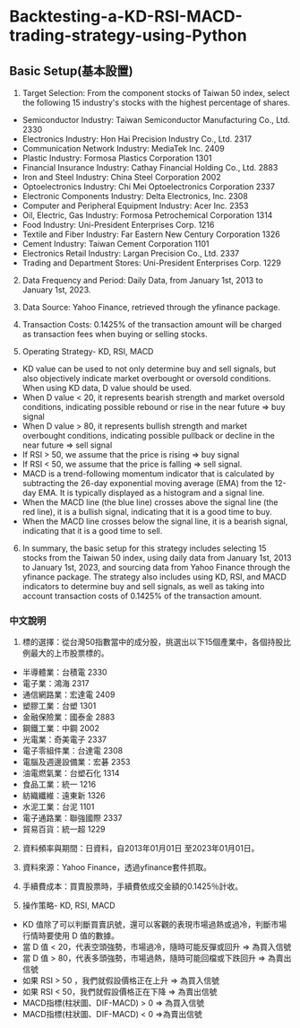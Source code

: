 # Backtesting-a-KD-RSI-MACD-trading-strategy-using-Python

## Basic Setup(基本設置)  
1. Target Selection: From the component stocks of Taiwan 50 index, select the following 15 industry's stocks with the highest percentage of shares.    

* Semiconductor Industry: Taiwan Semiconductor Manufacturing Co., Ltd. 2330
* Electronics Industry: Hon Hai Precision Industry Co., Ltd. 2317
* Communication Network Industry: MediaTek Inc. 2409
* Plastic Industry: Formosa Plastics Corporation 1301
* Financial Insurance Industry: Cathay Financial Holding Co., Ltd. 2883
* Iron and Steel Industry: China Steel Corporation 2002
* Optoelectronics Industry: Chi Mei Optoelectronics Corporation 2337
* Electronic Components Industry: Delta Electronics, Inc. 2308
* Computer and Peripheral Equipment Industry: Acer Inc. 2353
* Oil, Electric, Gas Industry: Formosa Petrochemical Corporation 1314
* Food Industry: Uni-President Enterprises Corp. 1216
* Textile and Fiber Industry: Far Eastern New Century Corporation 1326
* Cement Industry: Taiwan Cement Corporation 1101
* Electronics Retail Industry: Largan Precision Co., Ltd. 2337
* Trading and Department Stores: Uni-President Enterprises Corp. 1229
2. Data Frequency and Period: Daily Data, from January 1st, 2013 to January 1st, 2023.

3. Data Source: Yahoo Finance, retrieved through the yfinance package.

4. Transaction Costs: 0.1425% of the transaction amount will be charged as transaction fees when buying or selling stocks.

5. Operating Strategy- KD, RSI, MACD

* KD value can be used to not only determine buy and sell signals, but also objectively indicate market overbought or oversold conditions. When using KD data, D value should be used.
* When D value < 20, it represents bearish strength and market oversold conditions, indicating possible rebound or rise in the near future => buy signal
* When D value > 80, it represents bullish strength and market overbought conditions, indicating possible pullback or decline in the near future => sell signal
* If RSI > 50, we assume that the price is rising => buy signal
* If RSI < 50, we assume that the price is falling => sell signal.
* MACD is a trend-following momentum indicator that is calculated by subtracting the 26-day exponential moving average (EMA) from the 12-day EMA. It is typically displayed as a histogram and a signal line.
* When the MACD line (the blue line) crosses above the signal line (the red line), it is a bullish signal, indicating that it is a good time to buy.
* When the MACD line crosses below the signal line, it is a bearish signal, indicating that it is a good time to sell.

6. In summary, the basic setup for this strategy includes selecting 15 stocks from the Taiwan 50 index, using daily data from January 1st, 2013 to January 1st, 2023, and sourcing data from Yahoo Finance through the yfinance package. The strategy also includes using KD, RSI, and MACD indicators to determine buy and sell signals, as well as taking into account transaction costs of 0.1425% of the transaction amount.
### 中文說明
1. 標的選擇：從台灣50指數當中的成分股，挑選出以下15個產業中，各個持股比例最大的上市股票標的。  

* 半導體業：台積電 2330  
* 電子業：鴻海 2317  
* 通信網路業：宏達電 2409  
* 塑膠工業：台塑 1301  
* 金融保險業：國泰金 2883  
* 鋼鐵工業：中鋼 2002  
* 光電業：奇美電子 2337   
* 電子零組件業：台達電 2308  
* 電腦及週邊設備業：宏碁 2353   
* 油電燃氣業：台塑石化 1314  
* 食品工業：統一 1216  
* 紡織纖維：遠東新 1326  
* 水泥工業：台泥 1101  
* 電子通路業：聯強國際 2337   
* 貿易百貨：統一超 1229  
2. 資料頻率與期間：日資料，自2013年01月01日 至2023年01月01日。
3. 資料來源：Yahoo Finance，透過yfinance套件抓取。
4. 手續費成本：買賣股票時，手續費依成交金額的0.1425％計收。

5. 操作策略- KD, RSI, MACD
* KD 值除了可以判斷買賣訊號，還可以客觀的表現市場過熱或過冷，判斷市場行情時要使用 D 值的數據。  
* 當 D 值 < 20，代表空頭強勢，市場過冷，隨時可能反彈或回升 => 為買入信號  
* 當 D 值 > 80，代表多頭強勢，市場過熱，隨時可能回檔或下跌回升 => 為賣出信號  
* 如果 RSI  > 50 ，我們就假設價格正在上升 =>  為買入信號   
* 如果 RSI < 50，我們就假設價格正在下降 => 為賣出信號  
* MACD指標(柱狀圖、DIF-MACD) > 0 => 為買入信號   
* MACD指標(柱狀圖、DIF-MACD) < 0 =>為賣出信號  
